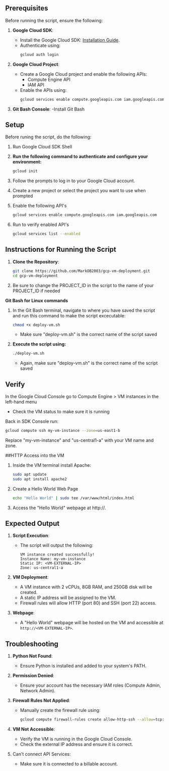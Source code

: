 ## Prerequisites

Before running the script, ensure the following:

1. **Google Cloud SDK**:
   - Install the Google Cloud SDK: [Installation Guide](https://cloud.google.com/sdk/docs/install).
   - Authenticate using:
     ```bash
     gcloud auth login
     ```

2. **Google Cloud Project**:
   - Create a Google Cloud project and enable the following APIs:
     - Compute Engine API
     - IAM API
   - Enable the APIs using:
     ```bash
     gcloud services enable compute.googleapis.com iam.googleapis.com
     ```
     
3. **Git Bash Console**:
   -Install Git Bash


## Setup
Before runing the script, do the following:

1. Run Google Cloud SDK Shell

2. **Run the following command to authenticate and configure your environment:**
   ```bash
   gcloud init
   ```
3. Follow the prompts to log in to your Google Cloud account.
4.  Create a new project or select the project you want to use when prompted
5.  Enable the following API's
      ```bash
     gcloud services enable compute.googleapis.com iam.googleapis.com
     ``` 
6. Run to verify enabled API's
   ```bash
   gcloud services list --enabled
   ```



## Instructions for Running the Script

1. **Clone the Repository**:
   ```bash
   git clone https://github.com/MarkOB2003/gcp-vm-deployment.git
   cd gcp-vm-deployment
   ```
2. Be sure to change the PROJECT_ID in the script to the name of your PROJECT_ID if needed

   
**Git Bash for Linux commands**
1. In the Git Bash terminal, navigate to where you have saved the script and run this command to make the script excecutable:
   ```bash
   chmod +x deploy-vm.sh
   ```
   - Make sure "deploy-vm.sh" is the correct name of the script saved
     
2. **Execute the script using:**
   ```bash
   ./deploy-vm.sh
   ```
   - Again, make sure "deploy-vm.sh" is the correct name of the script saved


## Verify
 In the Google Cloud Console go to Compute Engine > VM instances in the left-hand menu
 - Check the VM status to make sure it is running
   
Back in SDK Console run:
   ```bash
   gcloud compute ssh my-vm-instance --zone=us-east1-b
   ```
Replace "my-vm-instance" and "us-central1-a" with your VM name and zone.


##HTTP Access into the VM
1. Inside the VM terminal install Apache:
   ```bash
   sudo apt update
   sudo apt install apache2
   ```
2. Create a Hello World Web Page
   ```bash
   echo "Hello World" | sudo tee /var/www/html/index.html
   ```
3. Access the "Hello World" webpage at http://<VM-EXTERNAL-IP>.


   

## Expected Output

1. **Script Execution**:
   - The script will output the following:
     ```
     VM instance created successfully!
     Instance Name: my-vm-instance
     Static IP: <VM-EXTERNAL-IP>
     Zone: us-central1-a
     ```

2. **VM Deployment**:
   - A VM instance with 2 vCPUs, 8GB RAM, and 250GB disk will be created.
   - A static IP address will be assigned to the VM.
   - Firewall rules will allow HTTP (port 80) and SSH (port 22) access.

3. **Webpage**:
   - A "Hello World" webpage will be hosted on the VM and accessible at `http://<VM-EXTERNAL-IP>`.

## Troubleshooting

1. **Python Not Found**:
   - Ensure Python is installed and added to your system's PATH.

2. **Permission Denied**:
   - Ensure your account has the necessary IAM roles (Compute Admin, Network Admin).

3. **Firewall Rules Not Applied**:
   - Manually create the firewall rule using:
     ```bash
     gcloud compute firewall-rules create allow-http-ssh --allow=tcp:80,tcp:22
     ```

4. **VM Not Accessible**:
   - Verify the VM is running in the Google Cloud Console.
   - Check the external IP address and ensure it is correct.

5. Can't connect API Services:
   - Make sure it is connected to a billable account.


